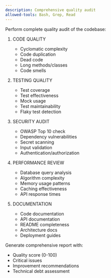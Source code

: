 ```yaml
---
description: Comprehensive quality audit
allowed-tools: Bash, Grep, Read
---
```


Perform complete quality audit of the codebase:

1. CODE QUALITY
   - Cyclomatic complexity
   - Code duplication
   - Dead code
   - Long methods/classes
   - Code smells

2. TESTING QUALITY
   - Test coverage
   - Test effectiveness
   - Mock usage
   - Test maintainability
   - Flaky test detection

3. SECURITY AUDIT
   - OWASP Top 10 check
   - Dependency vulnerabilities
   - Secret scanning
   - Input validation
   - Authentication/authorization

4. PERFORMANCE REVIEW
   - Database query analysis
   - Algorithm complexity
   - Memory usage patterns
   - Caching effectiveness
   - API response times

5. DOCUMENTATION
   - Code documentation
   - API documentation
   - README completeness
   - Architecture docs
   - Deployment guides

Generate comprehensive report with:
- Quality score (0-100)
- Critical issues
- Improvement recommendations
- Technical debt assessment
